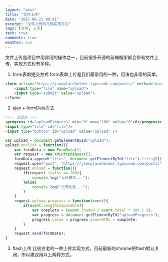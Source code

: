 ```yaml
---
layout: "post"
title: "文件上传"
date: "2017-06-21 09:41"
excerpt: "文件上传的几种实现方式"
tags: [文件, 上传]
tech: true
comments: true
weather: sun
---
```



文件上传是项目中用常用的操作之一，目前很多开源的前端框架都会带有文件上传，实现方式也有多种。

1. form表单提交方式
form表单上传是我们最常用的一种，用法也非常的简单。

``` html
<form action="https://jsonplaceholder.typicode.com/posts/" method="post" enctype="multipart/form-data">
    <input type="file" name="upload">
    <input type="submit" value="upload">
</form>
```

2. ajax + formData方式

``` html
<!-- 进度条 -->
<progress id="uploadProgress" min="0" max="100" value="0">0</progress>
<input type="file" id="file"/>
<input type="button" id="upload" value="upload" />
```

``` javascript
var upload = document.getElementById("upload");
upload.onclick = function(){
    var formData = new FormData();
    var request = new XMLHttpRequest();
    formData.append("files", document.getElementById("file").files[0]);
    request.open("post", "https://jsonplaceholder.typicode.com/posts/", true);
    request.onload = function(){
        if(request.status == 200){
            console.log("上传成功...");
        }else{
            console.log("上传失败...");
        }
    }
    request.upload.progress = function(event){
        if(event.lengthComputable){
            var complete = (event.loaded / event.total * 100 | 0);
            var progress = document.getElementById("uploadProgress");
            progress.value = progress.innerHTML = complete;
        }
    }
    request.send(formData);
}
```


3. flash上传
比较古老的一种上传实现方式，目前最新的chrome把flash默认关闭，所以建议用以上两种方式。
